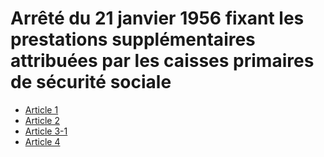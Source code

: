 # Arrêté du 21 janvier 1956 fixant les prestations supplémentaires attribuées par les caisses primaires de sécurité sociale

- [Article 1](article-1.md)
- [Article 2](article-2.md)
- [Article 3-1](article-3-1.md)
- [Article 4](article-4.md)
